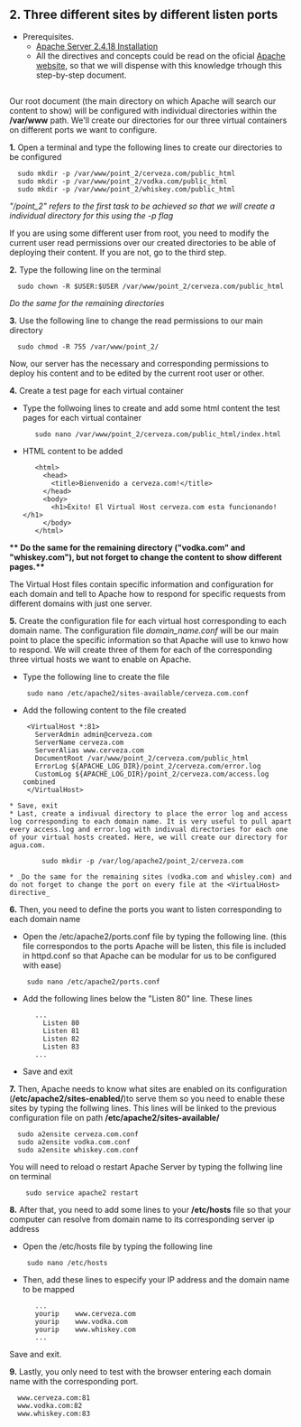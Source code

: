
## 2. Three different sites by different listen ports

* Prerequisites. 
   * [Apache Server 2.4.18 Installation](https://github.com/ddufale/Network-Services-Management/blob/master/Apache%202.4.18%20on%20Ubuntu%2016.04%20LTS/Install%20Apache%202.4.8.md)
   * All the directives and concepts could be read on the oficial [Apache website](https://httpd.apache.org/docs/2.4/), so that we will dispense with this knowledge trhough this step-by-step document.
   
##

Our root document (the main directory on which Apache will search our content to show) will be configured with individual 
directories within the **/var/www** path. We'll create our directories for our three virtual containers on different ports 
we want to configure.

  **1.** Open a terminal and type the following lines to create our directories to be configured
  
      sudo mkdir -p /var/www/point_2/cerveza.com/public_html
      sudo mkdir -p /var/www/point_2/vodka.com/public_html
      sudo mkdir -p /var/www/point_2/whiskey.com/public_html

_"/point_2" refers to the first task to be achieved so that we will create a individual directory for this using the -p flag_

If you are using some different user from root, you need to modify the current user read permissions over our created directories 
to be able of deploying their content. If you are not, go to the third step.

  **2.** Type the following line on the terminal
      
      sudo chown -R $USER:$USER /var/www/point_2/cerveza.com/public_html
      
  _Do the same for the remaining directories_
  
  **3.** Use the following line to change the read permissions to our main directory

      sudo chmod -R 755 /var/www/point_2/
      
Now, our server has the necessary and corresponding permissions to deploy his content and to be edited by the current root user or other.

  **4.** Create a test page for each virtual container
  
   * Type the follwoing lines to create and add some html content the test pages for each virtual container
            
            sudo nano /var/www/point_2/cerveza.com/public_html/index.html
            
   * HTML content to be added
            
            <html>
              <head>
                <title>Bienvenido a cerveza.com!</title>
              </head>
              <body>
                <h1>Éxito! El Virtual Host cerveza.com esta funcionando!</h1>
              </body>
            </html>
            
  __** Do the same for the remaining directory ("vodka.com" and "whiskey.com"), but not forget to change the content
  to show different pages.**__

The Virtual Host files contain specific information and configuration for each domain and tell to Apache how to respond
for specific requests from different domains with just one server.


  **5.** Create the configuration file for each virtual host corresponding to each domain name. The configuration file _domain_name.conf_ will be our main point to place the specific information so that Apache will use to knwo how to respond. We will create three of them for each of the corresponding three virtual hosts we want to enable on Apache.
  
   * Type the following line to create the file
        
          sudo nano /etc/apache2/sites-available/cerveza.com.conf 
   
   * Add the following content to the file created
          
          <VirtualHost *:81>
            ServerAdmin admin@cerveza.com
            ServerName cerveza.com
            ServerAlias www.cerveza.com
            DocumentRoot /var/www/point_2/cerveza.com/public_html
            ErrorLog ${APACHE_LOG_DIR}/point_2/cerveza.com/error.log
            CustomLog ${APACHE_LOG_DIR}/point_2/cerveza.com/access.log combined
          </VirtualHost>
    
    * Save, exit 
    * Last, create a indivual directory to place the error log and access log corresponding to each domain name. It is very useful to pull apart every access.log and error.log with indivual directories for each one of your virtual hosts created. Here, we will create our directory for agua.com.
    
            sudo mkdir -p /var/log/apache2/point_2/cerveza.com
            
    * _Do the same for the remaining sites (vodka.com and whisley.com) and do not forget to change the port on every file at the <VirtualHost> directive_
    
  **6.** Then, you need to define the ports you want to listen corresponding to each domain name
  
   * Open the /etc/apache2/ports.conf file by typing the following line. (this file correspondos to the ports Apache will be listen, this file is included in httpd.conf so that Apache can be modular for us to be configured with ease)
   
          sudo nano /etc/apache2/ports.conf 
        
   * Add the following lines below the "Listen 80" line. These lines 
        
            ...
              Listen 80
              Listen 81
              Listen 82
              Listen 83
            ...
            
   * Save and exit
  
  **7.** Then, Apache needs to know what sites are enabled on its configuration (**/etc/apache2/sites-enabled/**)to serve them so you need to enable these sites by typing the follwing lines. This lines will be linked to the previous configuration file on path **/etc/apache2/sites-available/**
      
      sudo a2ensite cerveza.com.conf 
      sudo a2ensite vodka.com.conf 
      sudo a2ensite whiskey.com.conf 
    
      
   You will need to reload o restart Apache Server by typing the follwing line on terminal
        
        sudo service apache2 restart
  
  **8.** After that, you need to add some lines to your **/etc/hosts** file so that your computer can resolve from domain name to its corresponding server ip address
  
   * Open the /etc/hosts file by typing the following line
      
          sudo nano /etc/hosts
   
   * Then, add these lines to especify your IP address and the domain name to be mapped
   
            ...
            yourip    www.cerveza.com
            yourip    www.vodka.com
            yourip    www.whiskey.com
            ...
          
   Save and exit.
   
  **9.** Lastly, you only need to test with the browser entering each domain name with the corresponding port.
      
      www.cerveza.com:81
      www.vodka.com:82
      www.whiskey.com:83
   
   
   
   
   
   
